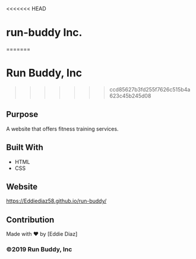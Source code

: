 <<<<<<< HEAD
# run-buddy Inc.
=======
# Run Buddy, Inc
>>>>>>> ccd85627b3fd255f7626c515b4a623c45b245d08

## Purpose
A website that offers fitness training services. 

## Built With
* HTML
* CSS

## Website
https://Eddiediaz58.github.io/run-buddy/

## Contribution
Made with ❤️ by [Eddie Diaz]

### ©️2019 Run Buddy, Inc 
